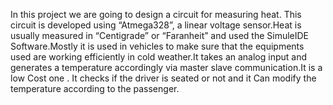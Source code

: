 In this project we are going to design a circuit for measuring heat. This circuit is developed using “Atmega328”, a linear voltage sensor.Heat is usually measured in “Centigrade” or “Faranheit” and used the SimuleIDE Software.Mostly it is used in vehicles to make sure that the equipments used are working efficiently in cold weather.It takes an analog input and generates a temperature accordingly via master slave communication.It is a low Cost one . It checks if the driver is seated or not and it Can modify the temperature according to the passenger.
